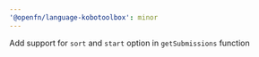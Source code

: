 ```yaml
---
'@openfn/language-kobotoolbox': minor
---
```


Add support for `sort` and `start` option in `getSubmissions` function
